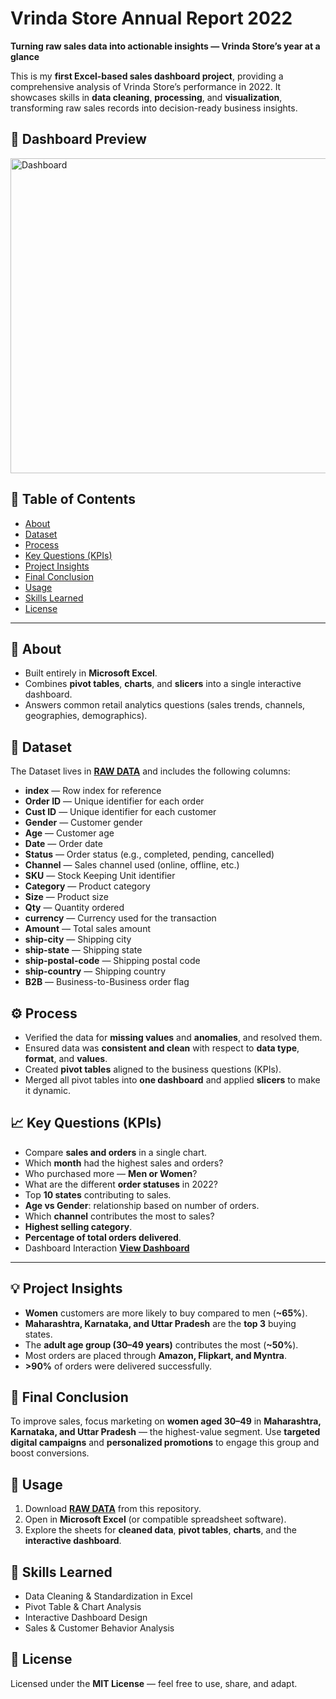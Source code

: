 # Vrinda Store Annual Report 2022
**Turning raw sales data into actionable insights — Vrinda Store’s year at a glance**

This is my **first Excel-based sales dashboard project**, providing a comprehensive analysis of Vrinda Store’s performance in 2022. It showcases skills in **data cleaning**, **processing**, and **visualization**, transforming raw sales records into decision-ready business insights.



## 📸 Dashboard Preview

<img width="1162" height="504" alt="Dashboard" src="https://github.com/user-attachments/assets/60b843b6-0a31-4646-a25e-afe550577b53" />




## 🧭 Table of Contents
- [About](#-about)
- [Dataset](#-dataset)
- [Process](#-process)
- [Key Questions (KPIs)](#-key-questions-kpis)
- [Project Insights](#-project-insights)
- [Final Conclusion](#-final-conclusion)
- [Usage](#-usage)
- [Skills Learned](#-skills-learned)
- [License](#-license)

---

## 📝 About
- Built entirely in **Microsoft Excel**.
- Combines **pivot tables**, **charts**, and **slicers** into a single interactive dashboard.
- Answers common retail analytics questions (sales trends, channels, geographies, demographics).



## 📂 Dataset
The Dataset lives in **<a href="https://github.com/mdprince007/Virinda_Store_Data_Analysis_2022/blob/main/Raw%20data.zip">RAW DATA</a>** and includes the following columns:

- **index** — Row index for reference  
- **Order ID** — Unique identifier for each order  
- **Cust ID** — Unique identifier for each customer  
- **Gender** — Customer gender  
- **Age** — Customer age  
- **Date** — Order date  
- **Status** — Order status (e.g., completed, pending, cancelled)  
- **Channel** — Sales channel used (online, offline, etc.)  
- **SKU** — Stock Keeping Unit identifier  
- **Category** — Product category  
- **Size** — Product size  
- **Qty** — Quantity ordered  
- **currency** — Currency used for the transaction  
- **Amount** — Total sales amount  
- **ship-city** — Shipping city  
- **ship-state** — Shipping state  
- **ship-postal-code** — Shipping postal code  
- **ship-country** — Shipping country  
- **B2B** — Business-to-Business order flag  



## ⚙️ Process
- Verified the data for **missing values** and **anomalies**, and resolved them.
- Ensured data was **consistent and clean** with respect to **data type**, **format**, and **values**.
- Created **pivot tables** aligned to the business questions (KPIs).
- Merged all pivot tables into **one dashboard** and applied **slicers** to make it dynamic.



## 📈 Key Questions (KPIs)
- Compare **sales and orders** in a single chart.  
- Which **month** had the highest sales and orders?  
- Who purchased more — **Men or Women**?  
- What are the different **order statuses** in 2022?  
- Top **10 states** contributing to sales.  
- **Age vs Gender**: relationship based on number of orders.  
- Which **channel** contributes the most to sales?  
- **Highest selling category**.  
- **Percentage of total orders delivered**.  
- Dashboard Interaction <a href="https://github.com/mdprince007/Virinda_Store_Data_Analysis_2022/blob/main/Dashboard.png">**View Dashboard**</a>

---

## 💡 Project Insights
- **Women** customers are more likely to buy compared to men (**~65%**).  
- **Maharashtra, Karnataka, and Uttar Pradesh** are the **top 3** buying states.  
- The **adult age group (30–49 years)** contributes the most (**~50%**).  
- Most orders are placed through **Amazon, Flipkart, and Myntra**.  
- **>90%** of orders were delivered successfully.



## 🏁 Final Conclusion
To improve sales, focus marketing on **women aged 30–49** in **Maharashtra, Karnataka, and Uttar Pradesh** — the highest-value segment. Use **targeted digital campaigns** and **personalized promotions** to engage this group and boost conversions.



## 🚀 Usage
1. Download **<a href="https://github.com/mdprince007/Virinda_Store_Data_Analysis_2022/blob/main/Raw%20data.zip">RAW DATA</a>** from this repository.  
2. Open in **Microsoft Excel** (or compatible spreadsheet software).  
3. Explore the sheets for **cleaned data**, **pivot tables**, **charts**, and the **interactive dashboard**.



## 🧠 Skills Learned
- Data Cleaning & Standardization in Excel  
- Pivot Table & Chart Analysis  
- Interactive Dashboard Design  
- Sales & Customer Behavior Analysis



## 📜 License
Licensed under the **MIT License** — feel free to use, share, and adapt.

